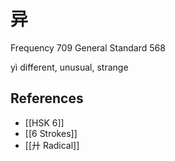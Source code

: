 # 异
Frequency 709
General Standard 568

yì
different, unusual, strange

## References
- [[HSK 6]]
- [[6 Strokes]]
- [[廾 Radical]]